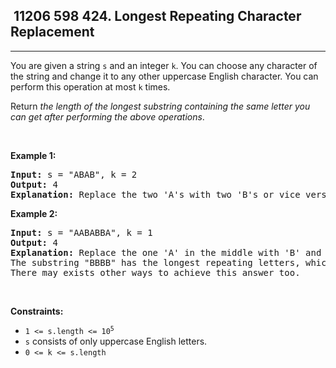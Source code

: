 <h2> 11206 598
424. Longest Repeating Character Replacement</h2><hr><div><p>You are given a string <code>s</code> and an integer <code>k</code>. You can choose any character of the string and change it to any other uppercase English character. You can perform this operation at most <code>k</code> times.</p>

<p>Return <em>the length of the longest substring containing the same letter you can get after performing the above operations</em>.</p>

<p>&nbsp;</p>
<p><strong class="example">Example 1:</strong></p>

<pre><strong>Input:</strong> s = "ABAB", k = 2
<strong>Output:</strong> 4
<strong>Explanation:</strong> Replace the two 'A's with two 'B's or vice versa.
</pre>

<p><strong class="example">Example 2:</strong></p>

<pre><strong>Input:</strong> s = "AABABBA", k = 1
<strong>Output:</strong> 4
<strong>Explanation:</strong> Replace the one 'A' in the middle with 'B' and form "AABBBBA".
The substring "BBBB" has the longest repeating letters, which is 4.
There may exists other ways to achieve this answer too.</pre>

<p>&nbsp;</p>
<p><strong>Constraints:</strong></p>

<ul>
	<li><code>1 &lt;= s.length &lt;= 10<sup>5</sup></code></li>
	<li><code>s</code> consists of only uppercase English letters.</li>
	<li><code>0 &lt;= k &lt;= s.length</code></li>
</ul>
</div>
